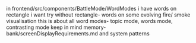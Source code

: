 in frontend/src/components/BattleMode/WordModes i have words on rectangle
i want try without rectangle- words on some evolving fire/ smoke visualisation
this is about all word modes- topic mode, words mode, contrasting mode
keep in mind memory-bank/screenDisplayRequirements.md and system patterns
